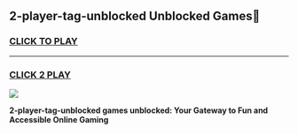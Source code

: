 
## 2-player-tag-unblocked Unblocked Games👋
<h3>
<a href="https://news.freeplayer.one?title=2-player-tag-unblocked&ref=16F">CLICK TO PLAY</a></h3>
<hr>

<h3>
<a href="https://news.freeplayer.one?title=2-player-tag-unblocked&ref=16F">CLICK 2 PLAY</a>
  
</h3>

<a href="https://news.freeplayer.one?title=2-player-tag-unblocked&ref=16F/"><img src="https://clearcache.store/games.png"></a>


**2-player-tag-unblocked games unblocked: Your Gateway to Fun and Accessible Online Gaming**
